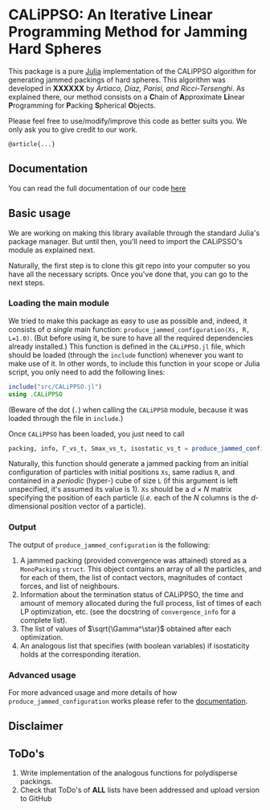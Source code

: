 # CALiPPSO: An Iterative Linear Programming Method for Jamming Hard Spheres

This package is a pure [Julia](https://julialang.org/) implementation of the CALiPPSO algorithm for generating jammed packings of hard spheres. This algorithm was developed in **XXXXXX** by *Artiaco, Díaz, Parisi, and Ricci-Tersenghi*. As explained there, our method consists on a **C**hain of **A**pproximate **Li**near **P**rogramming for **P**acking **S**pherical **O**bjects.

Please feel free to use/modify/improve this code as better suits you. We only ask you to give credit to our work.

```
@article{...}
```

## Documentation

You can read the full documentation of our code [here](XXXXXXXXXXXXXXX)


## Basic usage

We are working on making this library available through the standard Julia's package manager. But until then, you'll need to import the CALiPSSO's module as explained next.

Naturally, the first step is to clone this git repo into your computer so you have all the necessary scripts. Once you've done that, you can go to the next steps.

### Loading the main module

We tried to make this package as easy to use as possible and, indeed, it consists of *a single* main function: `produce_jammed_configuration(Xs, R, L=1.0)`. (But before using it, be sure to have all the required dependencies already installed.) This function is defined in the `CALiPPSO.jl` file, which should be loaded (through the `include` function) whenever you want to make use of it. In other words, to include this function in your scope or Julia script, you only need to add the following lines:

```julia
include("src/CALiPPSO.jl")
using .CALiPPSO  
```
(Beware of the dot (`.`) when calling the `CALiPPSO` module, because it was loaded through the file in `include`.) 

Once `CALiPPSO` has been loaded, you just need to call
```julia
packing, info, Γ_vs_t, Smax_vs_t, isostatic_vs_t = produce_jammed_configuration(Xs, R, L)
```
Naturally, this function should generate a jammed packing from an initial configuration of particles with initial positions `Xs`, same radius `R`, and contained in a *periodic* (hyper-) cube of size `L` (if this argument is left unspecified, it's assumed its value is 1). `Xs` should be a $d\times N$ matrix specifying the position of each particle (*i.e.* each of the $N$ columns is the $d$-dimensional position vector of a particle).


### Output

The output of `produce_jammed_configuration` is the following:
1. A jammed packing (provided convergence was attained) stored as a `MonoPacking` `struct`. This object contains an array of all the particles, and for each of them, the list of contact vectors, magnitudes of contact forces, and list of neighbours.
2. Information about the termination status of CALiPPSO, the time and amount of memory allocated during the full process, list of times of each LP optimization, etc. (see the docstring of `convergence_info` for a complete list).
3. The list of values of $\sqrt{\Gamma^\star}$ obtained after each optimization.
4. An analogous list that specifies (with boolean variables) if isostaticity holds at the corresponding iteration.


### Advanced usage

For more advanced usage and more details of how `produce_jammed_configuration` works please refer to the [documentation](XXXXXX).

## Disclaimer

## ToDo's

1. Write implementation of the analogous functions for polydisperse packings.
2. Check that ToDo's of **ALL** lists have been addressed and upload version to GitHub











